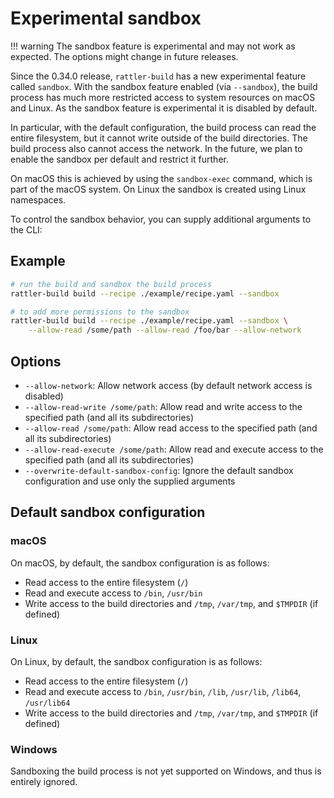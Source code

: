 # Experimental sandbox

!!! warning
    The sandbox feature is experimental and may not work as expected. The options might
    change in future releases.

Since the 0.34.0 release, `rattler-build` has a new experimental feature called
`sandbox`. With the sandbox feature enabled (via `--sandbox`), the build process
has much more restricted access to system resources on macOS and Linux. 
As the sandbox feature is experimental it is disabled by default.

In particular, with the default configuration, the build process can read the entire filesystem, 
but it cannot write outside of the build directories. The build process also cannot access the network.
In the future, we plan to enable the sandbox per default and restrict it further. 

On macOS this is achieved by using the `sandbox-exec` command, which is part of the macOS system.
On Linux the sandbox is created using Linux namespaces.

To control the sandbox behavior, you can supply additional arguments to the CLI:

## Example

```bash
# run the build and sandbox the build process
rattler-build build --recipe ./example/recipe.yaml --sandbox

# to add more permissions to the sandbox
rattler-build build --recipe ./example/recipe.yaml --sandbox \
    --allow-read /some/path --allow-read /foo/bar --allow-network
```

## Options

- `--allow-network`: Allow network access (by default network access is disabled)
- `--allow-read-write /some/path`: Allow read and write access to the specified path (and all its subdirectories)
- `--allow-read /some/path`: Allow read access to the specified path (and all its subdirectories)
- `--allow-read-execute /some/path`: Allow read and execute access to the specified path (and all its subdirectories)
- `--overwrite-default-sandbox-config`: Ignore the default sandbox configuration and use only the supplied arguments

## Default sandbox configuration

### macOS

On macOS, by default, the sandbox configuration is as follows:

- Read access to the entire filesystem (`/`)
- Read and execute access to `/bin`, `/usr/bin`
- Write access to the build directories and `/tmp`, `/var/tmp`, and `$TMPDIR` (if defined)

### Linux

On Linux, by default, the sandbox configuration is as follows:

- Read access to the entire filesystem (`/`)
- Read and execute access to `/bin`, `/usr/bin`, `/lib`, `/usr/lib`, `/lib64`, `/usr/lib64`
- Write access to the build directories and `/tmp`, `/var/tmp`, and `$TMPDIR` (if defined)

### Windows

Sandboxing the build process is not yet supported on Windows, and thus is entirely ignored.